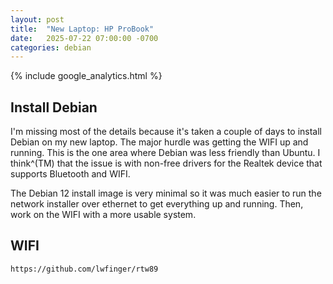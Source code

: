 ```yaml
---
layout: post
title:  "New Laptop: HP ProBook"
date:   2025-07-22 07:00:00 -0700
categories: debian
---
```

{% include google_analytics.html %}

## Install Debian

I'm missing most of the details because it's taken a couple of days to install
Debian on my new laptop. The major hurdle was getting the WIFI up and running.
This is the one area where Debian was less friendly than Ubuntu. I think^(TM)
that the issue is with non-free drivers for the Realtek device that supports
Bluetooth and WIFI.

The Debian 12 install image is very minimal so it was much easier to run the
network installer over ethernet to get everything up and running. Then, work on
the WIFI with a more usable system.


## WIFI


```
https://github.com/lwfinger/rtw89
```
